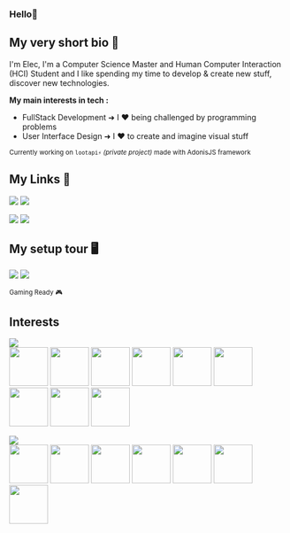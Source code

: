 ### Hello👋

## My very short bio 🌿
<p>
I'm Elec, I'm a Computer Science Master and Human Computer Interaction (HCI) Student and I like spending my time to develop & create new stuff, discover new technologies.

__My main interests in tech :__
- FullStack Development ➜ I ❤ being challenged by programming problems
- User Interface Design ➜ I ❤ to create and imagine visual stuff
 
<sub>Currently working on `lootapi⚡` *(private project)* made with AdonisJS framework</sub>
</p>
<p style="text-align: right">
  
## My Links 🔗
  
[![](https://img.shields.io/badge/Eleclab-000b1d?style=for-the-badge&logo=behance&logoColor=white)](https://www.behance.net/eleclab) 
[![](https://img.shields.io/badge/Elec-f26798?style=for-the-badge&logo=dribbble&logoColor=white)](https://dribbble.com/Elec)

[![](https://img.shields.io/badge/Gitlab-Electroww-fca326?style=for-the-badge&logo=gitlab&logoColor=white)](https://gitlab.com/Electroww)
![](https://img.shields.io/badge/Github-Electroww-0d74e7?style=for-the-badge&logo=github&logoColor=white)
</p>

<p style="text-align: left">
  
## My setup tour 🖥

![](https://img.shields.io/badge/AMD-Ryzen_7_3700X-ED1C24?style=flat-square&logo=amd&logoColor=white)
![](https://img.shields.io/badge/NVIDIA-RTX_2070_SUPER-76B900?style=flat-square&logo=nvidia&logoColor=white)

<sup>Gaming Ready 🎮</sup>
</p>

## Interests

![](https://img.shields.io/badge/🎮_Favorite_Games-555555?style=flat-square&logoColor=white) <br>
<img height="70" src="https://images.igdb.com/igdb/image/upload/t_cover_big/co2mjs.png">
<img height="70" src="https://images.igdb.com/igdb/image/upload/t_cover_big/co3p2d.png">
<img height="70" src="https://images.igdb.com/igdb/image/upload/t_cover_big/co3b2s.png">
<img height="70" src="https://images.igdb.com/igdb/image/upload/t_cover_big/co1n6w.png">
<img height="70" src="https://images.igdb.com/igdb/image/upload/t_cover_big/co1wyy.png">
<img height="70" src="https://images.igdb.com/igdb/image/upload/t_cover_big/co1tnw.png">
<img height="70" src="https://images.igdb.com/igdb/image/upload/t_cover_big/co49wj.png">
<img height="70" src="https://images.igdb.com/igdb/image/upload/t_cover_big/co1rst.png">
<img height="70" src="https://images.igdb.com/igdb/image/upload/t_cover_big/co1yc6.png">

![](https://img.shields.io/badge/❤_Anime-555555?style=flat-square&logoColor=white)  <br>
<img height="70" src="https://s4.anilist.co/file/anilistcdn/media/anime/cover/medium/bx21519-XIr3PeczUjjF.png">
<img height="70" src="https://s4.anilist.co/file/anilistcdn/media/anime/cover/medium/bx101922-PEn1CTc93blC.jpg">
<img height="70" src="https://s4.anilist.co/file/anilistcdn/media/anime/cover/medium/bx110277-qDRIhu50PXzz.jpg">
<img height="70" src="https://s4.anilist.co/file/anilistcdn/media/anime/cover/medium/bx119661-GDbUZxrZMz01.png">
<img height="70" src="https://s4.anilist.co/file/anilistcdn/media/anime/cover/medium/bx101291-Hjz1ToFL5sCG.png">
<img height="70" src="https://s4.anilist.co/file/anilistcdn/media/anime/cover/medium/bx21202-TfzXuWQf2oLQ.png">
<img height="70" src="https://s4.anilist.co/file/anilistcdn/media/anime/cover/medium/bx5114-4CpuT7iWcZ37.png">
